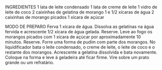INGREDIENTES
    1 lata de leite condensado
    1 lata de creme de leite
    1 vidro de leite de coco
    2 caixinhas de gelatina de morango
    1 e 1/2 xícaras de água
    2 caixinhas de morango picados
    1 xícara de açúcar

MODO DE PREPARO
    Ferva 1 xícara de água. Dissolva as gelatinas na água fervida e acrescente 1/2 xícara de água gelada. Reserve.
    Leve ao fogo os morangos picados com 1 xícara de açúcar por aproximadamente 10 minutos. Reserve.
    Forre uma forma de pudim com parte dos morangos.
    No liquidificador bata o leite condensado, o creme de leite, o leite de coco e o restante dos morangos.
    Acrescente a gelatina dissolvida e bata novamente. Coloque na forma e leve à geladeira até ficar firme. Vire sobre um prato grande ou um refratário.
